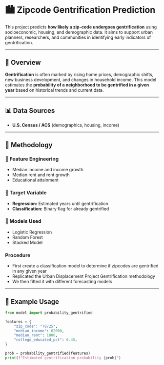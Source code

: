 # 🏙️ Zipcode Gentrification Prediction

This project predicts **how likely a zip-code undergoes gentrification** using socioeconomic, housing, and demographic data. It aims to support urban planners, researchers, and communities in identifying early indicators of gentrification.

---

## 📌 Overview

**Gentrification** is often marked by rising home prices, demographic shifts, new business development, and changes in household income. This model estimates the **probability of a neighborhood to be gentrified in a given year** based on historical trends and current data.

---

## 📊 Data Sources

- **U.S. Census / ACS** (demographics, housing, income)

---

## 🧠 Methodology

### 🔧 Feature Engineering
- Median income and income growth
- Median rent and rent growth
- Educational attainment

### 🎯 Target Variable
- **Regression:** Estimated years until gentrification
- **Classification:** Binary flag for already gentrified

### 🤖 Models Used
- Logistic Regression
- Random Forest
- Stacked Model

### Procedure
- First create a classification model to determine if zipcodes are gentrified in any given year
- Replicated the Urban Displacement Project Gentrification methodology
- We then fitted it with different forecasting models
---

## 🧪 Example Usage

```python
from model import probability_gentrified

features = {
    "zip_code": "78725",
    "median_income": 62000,
    "median_rent": 1800,
    "college_educated_pct": 0.45,
}

prob = probability_gentrified(features)
print(f"Estimated gentrification probability {prob}")
